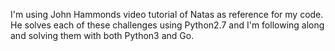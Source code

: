 I'm using John Hammonds video tutorial of Natas as reference for my code.
He solves each of these challenges using Python2.7 and I'm following along and solving them
with both Python3 and Go.

